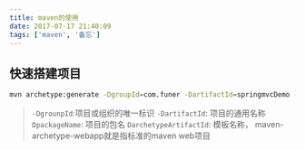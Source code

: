 ```yaml
---
title: maven的使用
date: 2017-07-17 21:40:09
tags: ['maven', '备忘']
---
```


## 快速搭建项目
``` bash
mvn archetype:generate -DgroupId=com.funer -DartifactId=springmvcDemo -DpackageName=com.funer.springmvcDemo -DarchetypeArtifactId=maven-archetype-webapp
```
> `-DgrounpId`:项目或组织的唯一标识
> `-DartifactId`: 项目的通用名称
> `DpackageName`: 项目的包名
> `DarchetypeArtifactId`: 模板名称， maven-archetype-webapp就是指标准的maven web项目
